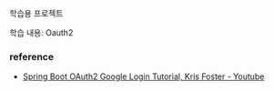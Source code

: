 학습용 프로젝트

학습 내용: Oauth2

### reference
- [Spring Boot OAuth2 Google Login Tutorial, Kris Foster - Youtube](https://youtu.be/GNKxGHVD1Eg)
